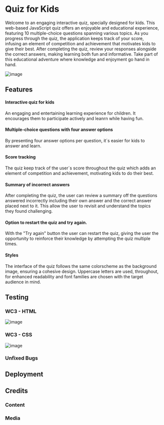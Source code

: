 
# Quiz for Kids
Welcome to an engaging interactive quiz, specially designed for kids. This web-based JavaScript quiz offers an enjoyable and educational experience, featuring 10 multiple-choice questions spanning various topics. As you progress through the quiz, the application keeps track of your score, infusing an element of competition and achievement that motivates kids to give their best. After completing the quiz, review your responses alongside the correct answers, making learning both fun and informative. Take part of this educational adventure where knowledge and enjoyment go hand in hand.

![image](https://github.com/GlennJohansson85/p2-online_quiz/assets/139962883/9bec7087-eb1f-4c43-8089-08faf4822831)

## Features

#### Interactive quiz for kids
An engaging and entertaining learning experience for children. It encourages them to participate actively and leanrn while having fun.
#### Multiple-choice questions with four answer options
By presenting four answer options per question, it´s easier for kids to answer and learn. 
#### Score tracking
The quiz keep track of the user´s score throughout the quiz which adds an element of competition and achievement, motivating kids to do their best. 
#### Summary of incorrect answers
After completing the quiz, the user can review a summary off the questions answered incorrectly including their own answer and the correct answer placed next to it. This allow the user to revisit and understand the topics they found challenging.
#### Option to restart the quiz and try again.
With the "Try again" button the user can restart the quiz, giving the user the opportunity to reinforce their knowledge by attempting the quiz multiple times.
#### Styles
The interface of the quiz follows the same colorscheme as the background image, ensuring a cohesive design. Uppercase letters are used, throughout, for enhanced readability and font families are chosen with the target audience in mind. 

## Testing





### WC3 - HTML
![image](https://github.com/GlennJohansson85/p2-online_quiz/assets/139962883/1987f01e-891c-4413-b24e-cac2f7c42c4c)
### WC3 - CSS
![image](https://github.com/GlennJohansson85/p2-online_quiz/assets/139962883/f1a0f9da-fd09-4d76-ab4d-a26942d855fc)


### Unfixed Bugs

## Deployment

## Credits

### Content

### Media





